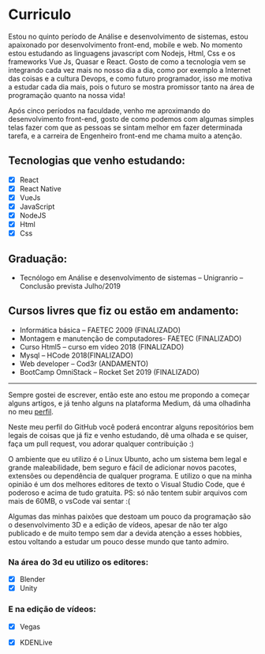 # Curriculo

Estou no quinto período de Análise e desenvolvimento de sistemas, estou apaixonado por desenvolvimento front-end, mobile e web. No momento estou estudando as linguagens javascript com Nodejs, Html, Css e os frameworks Vue Js, Quasar e React. Gosto de como a tecnologia vem se integrando cada vez mais no nosso dia a dia, como por exemplo a Internet das coisas e a cultura Devops, e como futuro programador, isso me motiva a estudar cada dia mais, pois o futuro se mostra promissor tanto na área de programação quanto na nossa vida!

Após cinco períodos na faculdade, venho me aproximando do desenvolvimento front-end, gosto de como podemos com algumas simples telas fazer com que as pessoas se sintam melhor em fazer determinada tarefa, e a carreira de Engenheiro front-end me chama muito a atenção.

## Tecnologias que venho estudando:
- [x] React
- [x] React Native
- [x] VueJs
- [x] JavaScript
- [x] NodeJS    
- [x] Html    
- [x] Css

## Graduação:
 * Tecnólogo     em Análise e desenvolvimento de sistemas – Unigranrio –     Conclusão prevista Julho/2019

## Cursos livres que fiz ou estão em andamento:

* Informática básica – FAETEC 2009 (FINALIZADO)
* Montagem e manutenção de computadores- FAETEC (FINALIZADO)
* Curso Html5 – curso em vídeo 2018 (FINALIZADO)    
* Mysql – HCode 2018(FINALIZADO)
* Web developer – Cod3r (ANDAMENTO)
* BootCamp OmniStack – Rocket Set 2019 (FINALIZADO)

---

Sempre gostei de escrever, então este ano estou me propondo a começar alguns artigos, e já tenho alguns na plataforma Medium, dá uma olhadinha no meu [perfil](https://medium.com/@ademarjunior_80523).

Neste meu perfil do GitHub você poderá encontrar alguns repositórios bem legais de coisas que já fiz e venho estudando, dê uma olhada e se quiser, faça um pull request, vou adorar qualquer contribuição :)

O ambiente que eu utilizo é o Linux Ubunto, acho um sistema bem legal e grande maleabilidade, bem seguro e fácil de adicionar novos pacotes, extensões ou dependência de qualquer programa. E utilizo o que na minha opinião é um dos melhores editores de texto o Visual Studio Code, que é poderoso e acima de tudo gratuita. PS: só não tentem subir arquivos com mais de 60MB, o vsCode vai sentar :(

Algumas das minhas paixões que destoam um pouco da programação são o desenvolvimento 3D e a edição de vídeos, apesar de não ter algo publicado e de muito tempo sem dar a devida atenção a esses hobbies, estou voltando a estudar um pouco desse mundo que tanto admiro.  
### Na área do 3d eu utilizo os editores:
- [x] Blender
- [x] Unity  

### E na edição de vídeos:
- [x] Vegas          
- [x] KDENLive  

